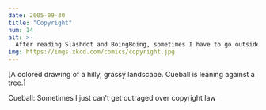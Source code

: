 ```yaml
---
date: 2005-09-30
title: "Copyright"
num: 14
alt: >-
  After reading Slashdot and BoingBoing, sometimes I have to go outside.
img: https://imgs.xkcd.com/comics/copyright.jpg
---
```

[A colored drawing of a hilly, grassy landscape. Cueball is leaning against a tree.]

Cueball: Sometimes I just can't get outraged over copyright law